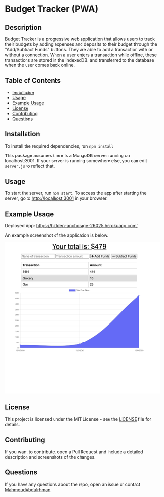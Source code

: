 # Budget Tracker (PWA)

## Description

Budget Tracker is a progressive web application that allows users to track their budgets by adding expenses and deposits to their budget through the "Add/Subtract Funds" buttons. They are able to add a transaction with or without a connection. When a user enters a transaction while offline, these transactions are stored in the indexedDB, and transferred to the database when the user comes back online.

## Table of Contents

- [Installation](#installation)
- [Usage](#usage)
- [Example Usage](#example-usage)
- [License](#license)
- [Contributing](#contributing)
- [Questions](#questions)

## Installation

To install the required dependencies, run `npm install`

This package assumes there is a MongoDB server running on localhost:3001. If your server is running somewhere else, you can edit `server.js` to reflect that.

## Usage

To start the server, run `npm start`. To access the app after starting the server, go to <http://localhost:3001> in your browser.

## Example Usage

Deployed App: <https://hidden-anchorage-26025.herokuapp.com/>

An example screenshot of the application is below.

![screenshot](public/assets/images/1.png)

## License

This project is licensed under the MIT License - see the [LICENSE](LICENSE) file for details.

## Contributing

If you want to contribute, open a Pull Request and include a detailed description and screenshots of the changes.

## Questions

If you have any questions about the repo, open an issue or contact [MahmoudAbdulrhman](https://github.com/MahmoudAbdulrhman)
